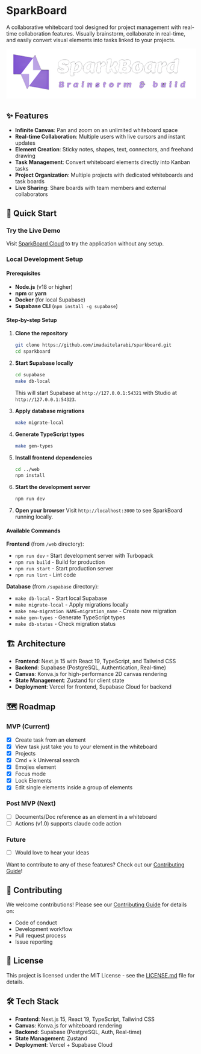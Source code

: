 # SparkBoard

A collaborative whiteboard tool designed for project management with real-time collaboration features. Visually brainstorm, collaborate in real-time, and easily convert visual elements into tasks linked to your projects.

![SparkBoard](web/public/logo.png)

## ✨ Features

- **Infinite Canvas**: Pan and zoom on an unlimited whiteboard space
- **Real-time Collaboration**: Multiple users with live cursors and instant updates
- **Element Creation**: Sticky notes, shapes, text, connectors, and freehand drawing
- **Task Management**: Convert whiteboard elements directly into Kanban tasks
- **Project Organization**: Multiple projects with dedicated whiteboards and task boards
- **Live Sharing**: Share boards with team members and external collaborators

## 🚀 Quick Start

### Try the Live Demo

Visit [SparkBoard Cloud](https://board.hellospark.tech) to try the application without any setup.

### Local Development Setup

#### Prerequisites

- **Node.js** (v18 or higher)
- **npm** or **yarn**
- **Docker** (for local Supabase)
- **Supabase CLI** (`npm install -g supabase`)

#### Step-by-step Setup

1. **Clone the repository**
   ```bash
   git clone https://github.com/imadaitelarabi/sparkboard.git
   cd sparkboard
   ```

2. **Start Supabase locally**
   ```bash
   cd supabase
   make db-local
   ```
   This will start Supabase at `http://127.0.0.1:54321` with Studio at `http://127.0.0.1:54323`.

3. **Apply database migrations**
   ```bash
   make migrate-local
   ```

4. **Generate TypeScript types**
   ```bash
   make gen-types
   ```

5. **Install frontend dependencies**
   ```bash
   cd ../web
   npm install
   ```

6. **Start the development server**
   ```bash
   npm run dev
   ```

7. **Open your browser**
   Visit `http://localhost:3000` to see SparkBoard running locally.

#### Available Commands

**Frontend** (from `/web` directory):
- `npm run dev` - Start development server with Turbopack
- `npm run build` - Build for production
- `npm run start` - Start production server
- `npm run lint` - Lint code

**Database** (from `/supabase` directory):
- `make db-local` - Start local Supabase
- `make migrate-local` - Apply migrations locally
- `make new-migration NAME=migration_name` - Create new migration
- `make gen-types` - Generate TypeScript types
- `make db-status` - Check migration status

## 🏗️ Architecture

- **Frontend**: Next.js 15 with React 19, TypeScript, and Tailwind CSS
- **Backend**: Supabase (PostgreSQL, Authentication, Real-time)
- **Canvas**: Konva.js for high-performance 2D canvas rendering
- **State Management**: Zustand for client state
- **Deployment**: Vercel for frontend, Supabase Cloud for backend

## 🗺️ Roadmap

### MVP (Current)
- [x] Create task from an element
- [x] View task just take you to your element in the whiteboard  
- [x] Projects
- [x] Cmd + k Universal search
- [x] Emojies element
- [x] Focus mode
- [x] Lock Elements
- [x] Edit single elements inside a group of elements

### Post MVP (Next)
- [ ] Documents/Doc reference as an element in a whiteboard
- [ ] Actions (v1.0) supports claude code action

### Future
- [ ] Would love to hear your ideas

Want to contribute to any of these features? Check out our [Contributing Guide](CONTRIBUTING.md)!

## 🤝 Contributing

We welcome contributions! Please see our [Contributing Guide](CONTRIBUTING.md) for details on:

- Code of conduct
- Development workflow
- Pull request process
- Issue reporting

## 📄 License

This project is licensed under the MIT License - see the [LICENSE.md](LICENSE.md) file for details.

## 🛠️ Tech Stack

- **Frontend**: Next.js 15, React 19, TypeScript, Tailwind CSS
- **Canvas**: Konva.js for whiteboard rendering
- **Backend**: Supabase (PostgreSQL, Auth, Real-time)
- **State Management**: Zustand
- **Deployment**: Vercel + Supabase Cloud
